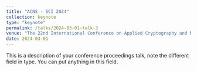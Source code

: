 ```yaml
---
title: "ACNS - SCI 2024"
collection: keynote
type: "keynote"
permalink: /talks/2024-03-01-talk-3
venue: "The 22nd International Conference on Applied Cryptography and Network Security"
date: 2024-03-01
---
```


This is a description of your conference proceedings talk, note the different field in type. You can put anything in this field.
